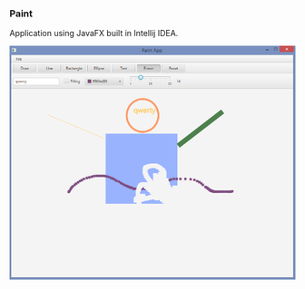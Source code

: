 ### Paint

Application using JavaFX built in Intellij IDEA.

![alt text](https://github.com/luk-las/PaintApp/blob/master/picture.png)